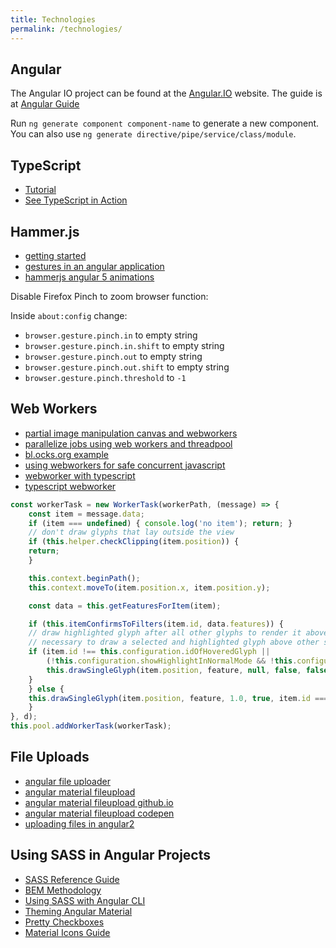 ```yaml
---
title: Technologies
permalink: /technologies/
---
```


## Angular

The Angular IO project can be found at the [Angular.IO](https://angular.io/) website. The guide is at [Angular Guide](https://angular.io/docs/ts/latest/guide/)

Run `ng generate component component-name` to generate a new component. You can also use `ng generate directive/pipe/service/class/module`.

## TypeScript

* [Tutorial](https://www.typescriptlang.org/docs/handbook/basic-types.html)
* [See TypeScript in Action](https://www.typescriptlang.org/#download-links)

## Hammer.js

* [getting started](http://hammerjs.github.io/getting-started/)
* [gestures in an angular application](https://blog.angularindepth.com/gestures-in-an-angular-application-dde71804c0d0)
* [hammerjs angular 5 animations](https://angularfirebase.com/lessons/hammerjs-angular-5-animations-for-mobile-gestures-tutorial/)

Disable Firefox Pinch to zoom browser function:

Inside `about:config` change:

* `browser.gesture.pinch.in` to empty string
* `browser.gesture.pinch.in.shift` to empty string
* `browser.gesture.pinch.out` to empty string
* `browser.gesture.pinch.out.shift` to empty string
* `browser.gesture.pinch.threshold` to `-1`

## Web Workers

* [partial image manipulation canvas and webworkers](http://www.smartjava.org/content/partial-image-manipulation-canvas-and-webworkers)
* [parallelize jobs using web workers and threadpool](http://www.smartjava.org/content/html5-easily-parallelize-jobs-using-web-workers-and-threadpool)
* [bl.ocks.org example](https://bl.ocks.org/mbostock/01ab2e85e8727d6529d20391c0fd9a16)
* [using webworkers for safe concurrent javascript](https://blog.logrocket.com/using-webworkers-for-safe-concurrent-javascript-3f33da4eb0b2)
* [webworker with typescript](https://github.com/Qwaz/webworker-with-typescript)
* [typescript webworker](https://github.com/zlepper/typescript-webworker)

````javascript
const workerTask = new WorkerTask(workerPath, (message) => {
    const item = message.data;
    if (item === undefined) { console.log('no item'); return; }
    // don't draw glyphs that lay outside the view
    if (this.helper.checkClipping(item.position)) {
    return;
    }

    this.context.beginPath();
    this.context.moveTo(item.position.x, item.position.y);

    const data = this.getFeaturesForItem(item);

    if (this.itemConfirmsToFilters(item.id, data.features)) {
    // draw highlighted glyph after all other glyphs to render it above all others (independent of selection)
    // necessary to draw a selected and highlighted glyph above other selected glyphs
    if (item.id !== this.configuration.idOfHoveredGlyph ||
        (!this.configuration.showHighlightInNormalMode && !this.configuration.useDragSelection)) {
        this.drawSingleGlyph(item.position, feature, null, false, false, 0);
    }
    } else {
    this.drawSingleGlyph(item.position, feature, 1.0, true, item.id === this.configuration.idOfHoveredGlyph, 0);
    }
}, d);
this.pool.addWorkerTask(workerTask);
````

## File Uploads

* [angular file uploader](https://www.npmjs.com/package/angular-file-uploader)
* [angular material fileupload](https://www.npmjs.com/package/angular-material-fileupload)
* [angular material fileupload github.io](https://nishantmc.github.io/angular-material-fileupload.github.io/index.html)
* [angular material fileupload codepen](https://codepen.io/shepard_one/pen/VKwwVR)
* [uploading files in angular2](https://nehalist.io/uploading-files-in-angular2/)

## Using SASS in Angular Projects

* [SASS Reference Guide](https://sass-lang.com/)
* [BEM Methodology](http://getbem.com/)
* [Using SASS with Angular CLI](https://scotch.io/tutorials/using-sass-with-the-angular-cli)
* [Theming Angular Material](https://material.angular.io/guide/theming-your-components)
* [Pretty Checkboxes](https://lokesh-coder.github.io/pretty-checkbox/)
* [Material Icons Guide](https://google.github.io/material-design-icons/)